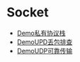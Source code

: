 # Socket

* [Demo私有协议栈](protocol.md)
* [DemoUPD丢包排查](udp-lost-packet.md)
* [DemoUDP可靠传输](udp-reliable-demo.md)
